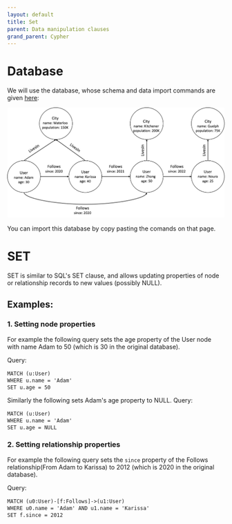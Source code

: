 ```yaml
---
layout: default
title: Set
parent: Data manipulation clauses
grand_parent: Cypher
---
```


# Database
We will use the database, whose schema and data import commands are given [here](example-database.md):

<img src="../../../img/running-example.png" width="800">

You can import this database by copy pasting the comands on that page. 

# SET 
SET is similar to SQL's SET clause, and allows updating properties of node or relationship
records to new values (possibly NULL).

## Examples:
### 1. Setting node properties
For example the following query sets the age property of the User node
with name Adam to 50 (which is 30 in the original database).

Query:
```
MATCH (u:User) 
WHERE u.name = 'Adam' 
SET u.age = 50 
```
Similarly the following sets Adam's age property to NULL.
Query:
```
MATCH (u:User) 
WHERE u.name = 'Adam' 
SET u.age = NULL
```
### 2. Setting relationship properties
For example the following query sets the `since` property of the Follows relationship(From Adam to Karissa) to 2012 (which is 2020 in the original database).

Query:
```
MATCH (u0:User)-[f:Follows]->(u1:User)
WHERE u0.name = 'Adam' AND u1.name = 'Karissa'
SET f.since = 2012
```



